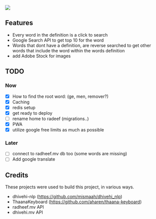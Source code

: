 <img src="https://github.com/fauzaanu/feedar/assets/86226565/6182de49-75fa-40a7-bb89-40861e01e887" />

## Features

- Every word in the definition is a click to search
- Google Search API to get top 10 for the word
- Words that dont have a definition, are reverse searched to get other words that include the word within the words
  definition
- add Adobe Stock for images

## TODO

### Now

- [x] How to find the root word: (ge, men, remover?)
- [x] Caching
- [x] redis setup
- [x] get ready to deploy
- [ ] rename home to radeef (migrations..)
- [x] PWA
- [x] utilize google free limits as much as possible

### Later

- [ ] connect to radheef.mv db too (some words are missing)
- [ ] Add google translate

## Credits

These projects were used to build this project, in various ways.

- dhivehi-nlp (https://github.com/mismaah/dhivehi_nlp)
- ThaanaKeyboard (https://github.com/aharen/thaana-keyboard)
- radheef.mv API
- dhivehi.mv API
